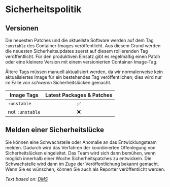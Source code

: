 # Sicherheitspolitik

## Versionen

Die neuesten Patches und die aktuellste Software werden auf dem Tag `:unstable` des Container-Images veröffentlicht. Aus diesem Grund werden die neuesten Sicherheitsupdates zuerst auf diesem rollierenden Tag veröffentlicht. Für den produktiven Einsatz gibt es regelmäßig einen Patch oder eine kleinere Version mit einem versionierten Container-Image-Tag. 

Ältere Tags müssen manuell aktualisiert werden, da wir normalerweise kein aktualisiertes Image für ein bestehendes Tag veröffentlichen; dies wird nur im Falle von _schweren_ Sicherheitslücken gemacht.

| Image Tags      | Latest Packages & Patches |
|-----------------|:-------------------------:|
| `:unstable`     | :white_check_mark:        |
| not `:unstable` | :x:                       |


## Melden einer Sicherheitslücke

Sie können eine Schwachstelle oder Anomalie an das Entwicklungsteam melden. Dadurch wird das Verfahren der koordinierten Offenlegung von Sicherheitslücken eingeleitet. Das Team wird sich dann bemühen, wenn möglich innerhalb einer Woche Sicherheitspatches zu entwickeln. Die Schwachstelle wird dann im Zuge der Veröffentlichung bekannt gemacht. Wenn Sie es wünschen, können Sie auch als Reporter veröffentlicht werden.

*Text based on: [DMS](https://github.com/docker-mailserver/docker-mailserver/blob/master/SECURITY.md)*
